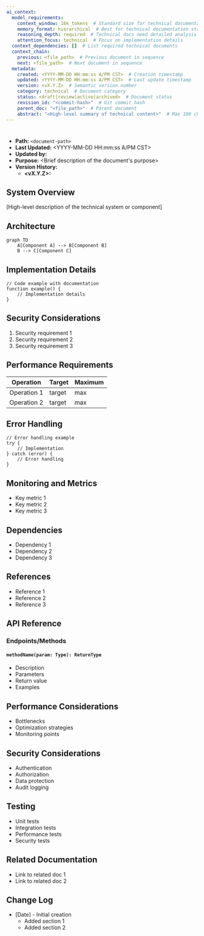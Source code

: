 ```yaml
---
ai_context:
  model_requirements:
    context_window: 16k_tokens  # Standard size for technical documentation
    memory_format: hierarchical  # Best for technical documentation structure
    reasoning_depth: required  # Technical docs need detailed analysis
    attention_focus: technical  # Focus on implementation details
  context_dependencies: []  # List required technical documents
  context_chain:
    previous: <file_path>  # Previous document in sequence
    next: <file_path>  # Next document in sequence
  metadata:
    created: <YYYY-MM-DD HH:mm:ss A/PM CST>  # Creation timestamp
    updated: <YYYY-MM-DD HH:mm:ss A/PM CST>  # Last update timestamp
    version: <vX.Y.Z>  # Semantic version number
    category: technical  # Document category
    status: <draft|review|active|archived>  # Document status
    revision_id: "<commit-hash>"  # Git commit hash
    parent_doc: "<file_path>"  # Parent document
    abstract: "<High-level summary of technical content>"  # Max 100 chars
---
```


# <Technical Document Title>
- **Path:** `<document-path>`
- **Last Updated:** <YYYY-MM-DD HH:mm:ss A/PM CST>
- **Updated by:** <author>
- **Purpose:** <Brief description of the document's purpose>
- **Version History:**
  - **<vX.Y.Z>:** <change description>

## System Overview
[High-level description of the technical system or component]

## Architecture
```mermaid
graph TD
    A[Component A] --> B[Component B]
    B --> C[Component C]
```

## Implementation Details
```<language>
// Code example with documentation
function example() {
    // Implementation details
}
```

## Security Considerations
1. Security requirement 1
2. Security requirement 2
3. Security requirement 3

## Performance Requirements
| Operation | Target | Maximum |
|-----------|--------|---------|
| Operation 1 | target | max |
| Operation 2 | target | max |

## Error Handling
```<language>
// Error handling example
try {
    // Implementation
} catch (error) {
    // Error handling
}
```

## Monitoring and Metrics
- Key metric 1
- Key metric 2
- Key metric 3

## Dependencies
- Dependency 1
- Dependency 2
- Dependency 3

## References
- Reference 1
- Reference 2
- Reference 3

## API Reference
### Endpoints/Methods
#### `methodName(param: Type): ReturnType`
- Description
- Parameters
- Return value
- Examples

## Performance Considerations
- Bottlenecks
- Optimization strategies
- Monitoring points

## Security Considerations
- Authentication
- Authorization
- Data protection
- Audit logging

## Testing
- Unit tests
- Integration tests
- Performance tests
- Security tests

## Related Documentation
- Link to related doc 1
- Link to related doc 2

## Change Log
- [Date] - Initial creation
  - Added section 1
  - Added section 2 